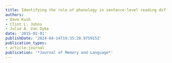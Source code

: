 ```yaml
---
title: Identifying the role of phonology in sentence-level reading difficulty
authors:
- Dave Kush
- Clint L. Johns
- Julie A. Van Dyke
date: '2015-01-01'
publishDate: '2024-04-14T19:35:20.975915Z'
publication_types:
- article-journal
publication: '*Journal of Memory and Language*'
---
```

